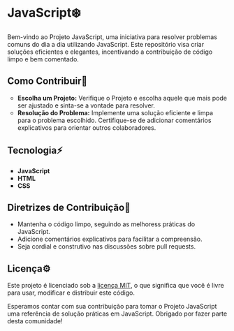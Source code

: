 <h1>JavaScript❄️</h1>
<p>Bem-vindo ao Projeto JavaScript, uma iniciativa para resolver problemas comuns do dia a dia utilizando JavaScript. Este repositório visa criar soluções eficientes e elegantes, incentivando a contribuição de código limpo e bem comentado.</p>

<h2>Como Contribuir📂</h2>
<ul type="circle">
    <li><strong>Escolha um Projeto:</strong> Verifique o Projeto e escolha aquele que mais pode ser ajustado e sinta-se a vontade para resolver.</li>
    <li><strong> Resolução do Problema:</strong> Implemente uma solução eficiente e limpa para o problema escolhido. Certifique-se de adicionar comentários explicativos para orientar outros colaboradores.</li>
</ul>

<h2>Tecnologia⚡</h2>
<ul type="square">
    <li><strong>JavaScript</strong></li>
    <li><strong>HTML</strong></li>
    <li><strong>CSS</strong></li>
</ul>

<h2>Diretrizes de Contribuição📌</h2>
<ul>
    <li>Mantenha o código limpo, seguindo as melhoress práticas do JavaScript.</li>
    <li>Adicione comentários explicativos para facilitar a compreensão.</li>
    <li>Seja cordial e construtivo nas discussões sobre pull requests.</li>
</ul>

<h2>Licença⚙️</h2>
<p>Este projeto é licenciado sob a <a href="LICENSE">licença MIT</a>, o que significa que você é livre para usar, modificar e distribuir este código.</p>
<p>Esperamos contar com sua contribuição para tomar o Projeto JavaScript uma referência de solução práticas em JavaScript. Obrigado por fazer parte desta comunidade!</p>
